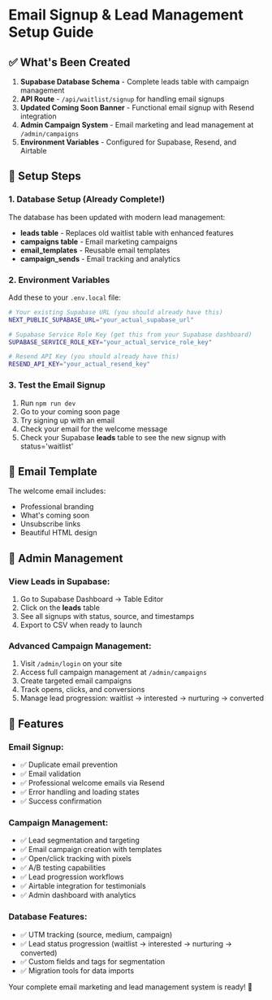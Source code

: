 # Email Signup & Lead Management Setup Guide

## ✅ What's Been Created

1. **Supabase Database Schema** - Complete leads table with campaign management
2. **API Route** - `/api/waitlist/signup` for handling email signups
3. **Updated Coming Soon Banner** - Functional email signup with Resend integration
4. **Admin Campaign System** - Email marketing and lead management at `/admin/campaigns`
5. **Environment Variables** - Configured for Supabase, Resend, and Airtable

## 🚀 Setup Steps

### 1. Database Setup (Already Complete!)
The database has been updated with modern lead management:
- **leads table** - Replaces old waitlist table with enhanced features
- **campaigns table** - Email marketing campaigns
- **email_templates** - Reusable email templates
- **campaign_sends** - Email tracking and analytics

### 2. Environment Variables  
Add these to your `.env.local` file:

```bash
# Your existing Supabase URL (you should already have this)
NEXT_PUBLIC_SUPABASE_URL="your_actual_supabase_url"

# Supabase Service Role Key (get this from your Supabase dashboard)
SUPABASE_SERVICE_ROLE_KEY="your_actual_service_role_key"

# Resend API Key (you should already have this)
RESEND_API_KEY="your_actual_resend_key"
```

### 3. Test the Email Signup
1. Run `npm run dev`
2. Go to your coming soon page
3. Try signing up with an email
4. Check your email for the welcome message
5. Check your Supabase **leads** table to see the new signup with status='waitlist'

## 📧 Email Template

The welcome email includes:
- Professional branding
- What's coming soon
- Unsubscribe links
- Beautiful HTML design

## 🎯 Admin Management

### View Leads in Supabase:
1. Go to Supabase Dashboard → Table Editor
2. Click on the **leads** table
3. See all signups with status, source, and timestamps
4. Export to CSV when ready to launch

### Advanced Campaign Management:
1. Visit `/admin/login` on your site
2. Access full campaign management at `/admin/campaigns`
3. Create targeted email campaigns
4. Track opens, clicks, and conversions
5. Manage lead progression: waitlist → interested → nurturing → converted

## 🔧 Features

### Email Signup:
- ✅ Duplicate email prevention
- ✅ Email validation
- ✅ Professional welcome emails via Resend
- ✅ Error handling and loading states
- ✅ Success confirmation

### Campaign Management:
- ✅ Lead segmentation and targeting
- ✅ Email campaign creation with templates
- ✅ Open/click tracking with pixels
- ✅ A/B testing capabilities
- ✅ Lead progression workflows
- ✅ Airtable integration for testimonials
- ✅ Admin dashboard with analytics

### Database Features:
- ✅ UTM tracking (source, medium, campaign)
- ✅ Lead status progression (waitlist → interested → nurturing → converted)
- ✅ Custom fields and tags for segmentation
- ✅ Migration tools for data imports

Your complete email marketing and lead management system is ready! 🚀